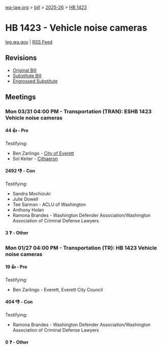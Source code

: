 [wa-law.org](/) > [bill](/bill/) > [2025-26](/bill/2025-26/) > [HB 1423](/bill/2025-26/hb/1423/)

# HB 1423 - Vehicle noise cameras
[leg.wa.gov](https://app.leg.wa.gov/billsummary?BillNumber=1423&Year=2025&Initiative=false) | [RSS Feed](./rss.xml)

## Revisions
* [Original Bill](1/)
* [Substitute Bill](S/)
* [Engrossed Substitute](S.E/)

## Meetings
### Mon 03/31 04:00 PM - Transportation (TRAN): ESHB 1423 Vehicle noise cameras
#### 44 👍 - Pro
Testifying:
* Ben Zarlingo - [City of Everett](/org/city_of_everett/)
* Sol Keiter - [Cithaeron](/org/cithaeron/)

#### 2492 👎 - Con
Testifying:
* Sandra Mochizuki
* Julie Dowell
* Tee Sannon - ACLU of Washington
* Anthony Holan
* Ramona Brandes - Washington Defender Association/Washington Association of Criminal Defense Lawyers

#### 3 ❓ - Other

### Mon 01/27 04:00 PM - Transportation (TR): HB 1423 Vehicle noise cameras
#### 19 👍 - Pro
Testifying:
* Ben Zarlingo - Everett, Everett City Council

#### 404 👎 - Con
Testifying:
* Ramona Brandes - Washington Defender Association/Washington Association of Criminal Defense Lawyers

#### 0 ❓ - Other
